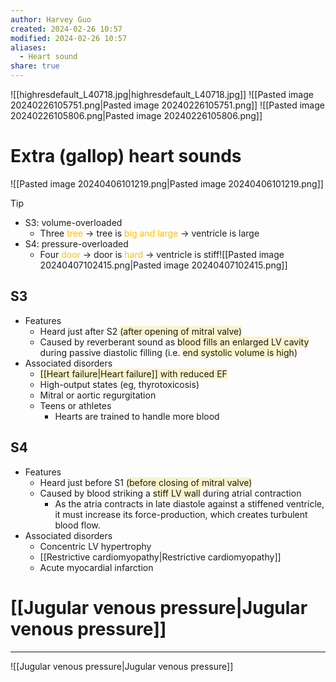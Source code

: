 ```yaml
---
author: Harvey Guo
created: 2024-02-26 10:57
modified: 2024-02-26 10:57
aliases:
  - Heart sound
share: true
---
```

![[highresdefault_L40718.jpg|highresdefault_L40718.jpg]]
![[Pasted image 20240226105751.png|Pasted image 20240226105751.png]]
![[Pasted image 20240226105806.png|Pasted image 20240226105806.png]]
# Extra (gallop) heart sounds
![[Pasted image 20240406101219.png|Pasted image 20240406101219.png]]
>[!tip] 
>- S3: volume-overloaded
>	- Three <font color="#ffc000">tree</font> → tree is <font color="#ffc000">big and large</font> → ventricle is large
>- S4: pressure-overloaded
>	- Four <font color="#ffc000">door</font> → door is <font color="#ffc000">hard</font> → ventricle is stiff![[Pasted image 20240407102415.png|Pasted image 20240407102415.png]]
## S3
- Features
	- Heard just after S2 <span style="background:rgba(240, 200, 0, 0.2)">(after opening of mitral valve)</span>
	- Caused by reverberant sound as <span style="background:rgba(240, 200, 0, 0.2)">blood fills an enlarged LV cavity</span> during passive diastolic filling (i.e. <span style="background:rgba(240, 200, 0, 0.2)">end systolic volume is high</span>)
- Associated disorders
	- <span style="background:rgba(240, 200, 0, 0.2)">[[Heart failure|Heart failure]] with reduced EF</span>
	- High-output states (eg, thyrotoxicosis)
	- Mitral or aortic regurgitation
	- Teens or athletes
		- Hearts are trained to handle more blood
## S4
- Features
	- Heard just before S1 <span style="background:rgba(240, 200, 0, 0.2)">(before closing of mitral valve)</span>
	- Caused by blood striking a <span style="background:rgba(240, 200, 0, 0.2)">stiff LV wall</span> during atrial contraction
		- As the atria contracts in late diastole against a stiffened ventricle, it must increase its force-production, which creates turbulent blood flow.
- Associated disorders
	- Concentric LV hypertrophy
	- [[Restrictive cardiomyopathy|Restrictive cardiomyopathy]]
	- Acute myocardial infarction
# [[Jugular venous pressure|Jugular venous pressure]]
---
![[Jugular venous pressure|Jugular venous pressure]]